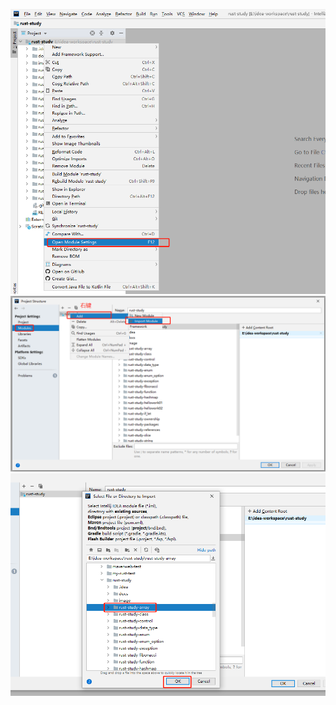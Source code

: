 ![image](https://github.com/firechiang/rust-study/blob/master/image/idea-import-module01.png)
![image](https://github.com/firechiang/rust-study/blob/master/image/idea-import-module02.png)
![image](https://github.com/firechiang/rust-study/blob/master/image/idea-import-module03.png)